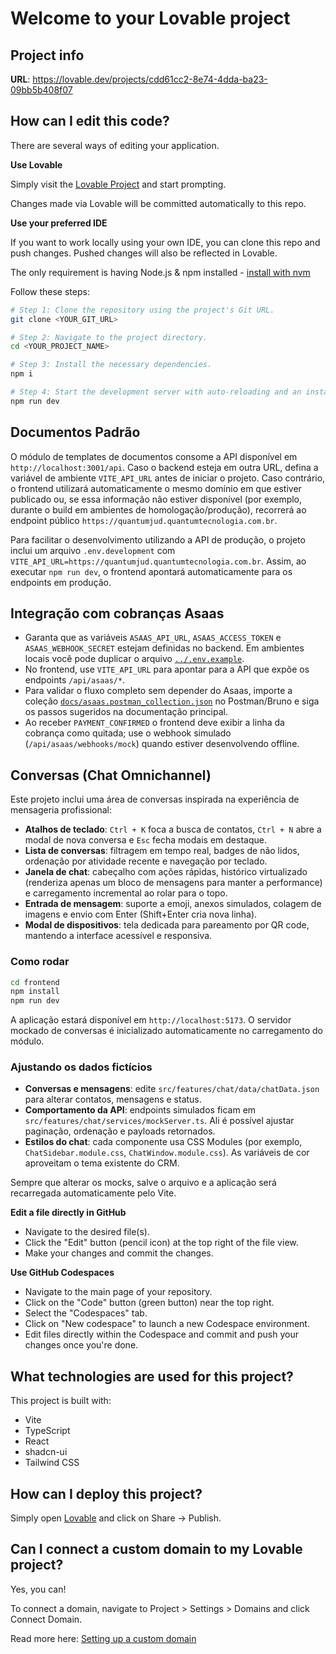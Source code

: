 # Welcome to your Lovable project

## Project info

**URL**: https://lovable.dev/projects/cdd61cc2-8e74-4dda-ba23-09bb5b408f07

## How can I edit this code?

There are several ways of editing your application.

**Use Lovable**

Simply visit the [Lovable Project](https://lovable.dev/projects/cdd61cc2-8e74-4dda-ba23-09bb5b408f07) and start prompting.

Changes made via Lovable will be committed automatically to this repo.

**Use your preferred IDE**

If you want to work locally using your own IDE, you can clone this repo and push changes. Pushed changes will also be reflected in Lovable.

The only requirement is having Node.js & npm installed - [install with nvm](https://github.com/nvm-sh/nvm#installing-and-updating)

Follow these steps:

```sh
# Step 1: Clone the repository using the project's Git URL.
git clone <YOUR_GIT_URL>

# Step 2: Navigate to the project directory.
cd <YOUR_PROJECT_NAME>

# Step 3: Install the necessary dependencies.
npm i

# Step 4: Start the development server with auto-reloading and an instant preview.
npm run dev
```

## Documentos Padrão

O módulo de templates de documentos consome a API disponível em `http://localhost:3001/api`. Caso o backend esteja em outra URL, defina a variável de ambiente `VITE_API_URL` antes de iniciar o projeto. Caso contrário, o frontend utilizará automaticamente o mesmo domínio em que estiver publicado ou, se essa informação não estiver disponível (por exemplo, durante o build em ambientes de homologação/produção), recorrerá ao endpoint público `https://quantumjud.quantumtecnologia.com.br`.

Para facilitar o desenvolvimento utilizando a API de produção, o projeto inclui um arquivo `.env.development` com `VITE_API_URL=https://quantumjud.quantumtecnologia.com.br`. Assim, ao executar `npm run dev`, o frontend apontará automaticamente para os endpoints em produção.

## Integração com cobranças Asaas

- Garanta que as variáveis `ASAAS_API_URL`, `ASAAS_ACCESS_TOKEN` e `ASAAS_WEBHOOK_SECRET` estejam definidas no backend. Em ambientes locais você pode duplicar o arquivo [`../.env.example`](../.env.example).
- No frontend, use `VITE_API_URL` para apontar para a API que expõe os endpoints `/api/asaas/*`.
- Para validar o fluxo completo sem depender do Asaas, importe a coleção [`docs/asaas.postman_collection.json`](../docs/asaas.postman_collection.json) no Postman/Bruno e siga os passos sugeridos na documentação principal.
- Ao receber `PAYMENT_CONFIRMED` o frontend deve exibir a linha da cobrança como quitada; use o webhook simulado (`/api/asaas/webhooks/mock`) quando estiver desenvolvendo offline.

## Conversas (Chat Omnichannel)

Este projeto inclui uma área de conversas inspirada na experiência de mensageria profissional:

- **Atalhos de teclado**: `Ctrl + K` foca a busca de contatos, `Ctrl + N` abre a modal de nova conversa e `Esc` fecha modais em destaque.
- **Lista de conversas**: filtragem em tempo real, badges de não lidos, ordenação por atividade recente e navegação por teclado.
- **Janela de chat**: cabeçalho com ações rápidas, histórico virtualizado (renderiza apenas um bloco de mensagens para manter a performance) e carregamento incremental ao rolar para o topo.
- **Entrada de mensagem**: suporte a emoji, anexos simulados, colagem de imagens e envio com Enter (Shift+Enter cria nova linha).
- **Modal de dispositivos**: tela dedicada para pareamento por QR code, mantendo a interface acessível e responsiva.

### Como rodar

```sh
cd frontend
npm install
npm run dev
```

A aplicação estará disponível em `http://localhost:5173`. O servidor mockado de conversas é inicializado automaticamente no carregamento do módulo.

### Ajustando os dados fictícios

- **Conversas e mensagens**: edite `src/features/chat/data/chatData.json` para alterar contatos, mensagens e status.
- **Comportamento da API**: endpoints simulados ficam em `src/features/chat/services/mockServer.ts`. Ali é possível ajustar paginação, ordenação e payloads retornados.
- **Estilos do chat**: cada componente usa CSS Modules (por exemplo, `ChatSidebar.module.css`, `ChatWindow.module.css`). As variáveis de cor aproveitam o tema existente do CRM.

Sempre que alterar os mocks, salve o arquivo e a aplicação será recarregada automaticamente pelo Vite.

**Edit a file directly in GitHub**

- Navigate to the desired file(s).
- Click the "Edit" button (pencil icon) at the top right of the file view.
- Make your changes and commit the changes.

**Use GitHub Codespaces**

- Navigate to the main page of your repository.
- Click on the "Code" button (green button) near the top right.
- Select the "Codespaces" tab.
- Click on "New codespace" to launch a new Codespace environment.
- Edit files directly within the Codespace and commit and push your changes once you're done.

## What technologies are used for this project?

This project is built with:

- Vite
- TypeScript
- React
- shadcn-ui
- Tailwind CSS

## How can I deploy this project?

Simply open [Lovable](https://lovable.dev/projects/cdd61cc2-8e74-4dda-ba23-09bb5b408f07) and click on Share -> Publish.

## Can I connect a custom domain to my Lovable project?

Yes, you can!

To connect a domain, navigate to Project > Settings > Domains and click Connect Domain.

Read more here: [Setting up a custom domain](https://docs.lovable.dev/tips-tricks/custom-domain#step-by-step-guide)
